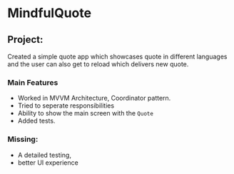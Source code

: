 # MindfulQuote

## Project:

Created a simple quote app which showcases quote in different languages and the user can also get to reload which delivers new quote.

### Main Features
  * Worked in MVVM Architecture, Coordinator pattern. 
  * Tried to seperate responsibilities
  * Ability to show the main screen with  the `Quote`
  * Added tests.

### Missing:
  * A detailed testing,
  * better UI experience

